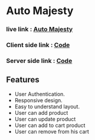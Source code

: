 # Auto Majesty

### live link : [Auto Majesty](https://auto-majesty.web.app/)
### Client side link : [Code](https://github.com/salam46khan/auto-majesty)
### Server side link : [Code](https://github.com/salam46khan/auto-majesty-server)

## Features

- User Authentication.
- Responsive design.
- Easy to understand layout.
- User can add product
- User can update product
- User can add to cart product
- User can remove from his cart
